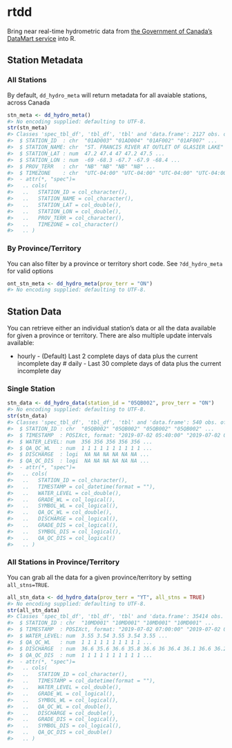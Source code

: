 
# rtdd

Bring near real-time hydrometric data from [the Government of Canada’s
DataMart service](https://dd.weather.gc.ca/hydrometric/) into R.

## Station Metadata

### All Stations

By default, `dd_hydro_meta` will return metadata for all avaiable
stations, across Canada

``` r
stn_meta <- dd_hydro_meta()
#> No encoding supplied: defaulting to UTF-8.
str(stn_meta)
#> Classes 'spec_tbl_df', 'tbl_df', 'tbl' and 'data.frame': 2127 obs. of  6 variables:
#>  $ STATION_ID  : chr  "01AD003" "01AD004" "01AF002" "01AF007" ...
#>  $ STATION_NAME: chr  "ST. FRANCIS RIVER AT OUTLET OF GLASIER LAKE" "SAINT JOHN RIVER AT EDMUNDSTON" "SAINT JOHN RIVER AT GRAND FALLS" "GRANDE RIVIERE AT VIOLETTE BRIDGE" ...
#>  $ STATION_LAT : num  47.2 47.4 47 47.2 47.5 ...
#>  $ STATION_LON : num  -69 -68.3 -67.7 -67.9 -68.4 ...
#>  $ PROV_TERR   : chr  "NB" "NB" "NB" "NB" ...
#>  $ TIMEZONE    : chr  "UTC-04:00" "UTC-04:00" "UTC-04:00" "UTC-04:00" ...
#>  - attr(*, "spec")=
#>   .. cols(
#>   ..   STATION_ID = col_character(),
#>   ..   STATION_NAME = col_character(),
#>   ..   STATION_LAT = col_double(),
#>   ..   STATION_LON = col_double(),
#>   ..   PROV_TERR = col_character(),
#>   ..   TIMEZONE = col_character()
#>   .. )
```

### By Province/Territory

You can also filter by a province or territory short code. See
`?dd_hydro_meta` for valid options

``` r
ont_stn_meta <- dd_hydro_meta(prov_terr = "ON")
#> No encoding supplied: defaulting to UTF-8.
```

## Station Data

You can retrieve either an individual station’s data or all the data
available for given a province or territory. There are also multiple
update intervals available:

  - hourly - (Default) Last 2 complete days of data plus the current
    incomplete day \# daily - Last 30 complete days of data plus the
    current incomplete day

### Single Station

``` r
stn_data <- dd_hydro_data(station_id = "05QB002", prov_terr = "ON")
#> No encoding supplied: defaulting to UTF-8.
str(stn_data)
#> Classes 'spec_tbl_df', 'tbl_df', 'tbl' and 'data.frame': 540 obs. of  6 variables:
#>  $ STATION_ID : chr  "05QB002" "05QB002" "05QB002" "05QB002" ...
#>  $ TIMESTAMP  : POSIXct, format: "2019-07-02 05:40:00" "2019-07-02 05:45:00" ...
#>  $ WATER_LEVEL: num  356 356 356 356 356 ...
#>  $ QA_QC_WL   : num  1 1 1 1 1 1 1 1 1 1 ...
#>  $ DISCHARGE  : logi  NA NA NA NA NA NA ...
#>  $ QA_QC_DIS  : logi  NA NA NA NA NA NA ...
#>  - attr(*, "spec")=
#>   .. cols(
#>   ..   STATION_ID = col_character(),
#>   ..   TIMESTAMP = col_datetime(format = ""),
#>   ..   WATER_LEVEL = col_double(),
#>   ..   GRADE_WL = col_logical(),
#>   ..   SYMBOL_WL = col_logical(),
#>   ..   QA_QC_WL = col_double(),
#>   ..   DISCHARGE = col_logical(),
#>   ..   GRADE_DIS = col_logical(),
#>   ..   SYMBOL_DIS = col_logical(),
#>   ..   QA_QC_DIS = col_logical()
#>   .. )
```

### All Stations in Province/Territory

You can grab all the data for a given province/territory by setting
`all_stns=TRUE`.

``` r
all_stn_data <- dd_hydro_data(prov_terr = "YT", all_stns = TRUE)
#> No encoding supplied: defaulting to UTF-8.
str(all_stn_data)
#> Classes 'spec_tbl_df', 'tbl_df', 'tbl' and 'data.frame': 35414 obs. of  6 variables:
#>  $ STATION_ID : chr  "10MD001" "10MD001" "10MD001" "10MD001" ...
#>  $ TIMESTAMP  : POSIXct, format: "2019-07-02 07:00:00" "2019-07-02 07:05:00" ...
#>  $ WATER_LEVEL: num  3.55 3.54 3.55 3.54 3.55 ...
#>  $ QA_QC_WL   : num  1 1 1 1 1 1 1 1 1 1 ...
#>  $ DISCHARGE  : num  36.6 35.6 36.6 35.8 36.6 36 36.4 36.1 36.6 36.2 ...
#>  $ QA_QC_DIS  : num  1 1 1 1 1 1 1 1 1 1 ...
#>  - attr(*, "spec")=
#>   .. cols(
#>   ..   STATION_ID = col_character(),
#>   ..   TIMESTAMP = col_datetime(format = ""),
#>   ..   WATER_LEVEL = col_double(),
#>   ..   GRADE_WL = col_logical(),
#>   ..   SYMBOL_WL = col_logical(),
#>   ..   QA_QC_WL = col_double(),
#>   ..   DISCHARGE = col_double(),
#>   ..   GRADE_DIS = col_logical(),
#>   ..   SYMBOL_DIS = col_logical(),
#>   ..   QA_QC_DIS = col_double()
#>   .. )
```
